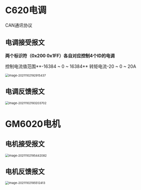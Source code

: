 # C620电调

CAN通讯协议

## 电调接受报文

**两个标识符（0x200     0x1FF）各自对应控制4个ID的电调**

控制电流值范围**-16384 ~ 0 ~ 16384**   转矩电流-20 ~ 0 ~ 20A

<img src="C:\Users\Wjh\AppData\Roaming\Typora\typora-user-images\image-20211102192915437.png" alt="image-20211102192915437" style="zoom: 67%;" />

## 电调反馈报文

<img src="C:\Users\Wjh\AppData\Roaming\Typora\typora-user-images\image-20211102193203702.png" alt="image-20211102193203702" style="zoom:67%;" />

# GM6020电机

## 电机接受报文

<img src="C:\Users\Wjh\AppData\Roaming\Typora\typora-user-images\image-20211102195442082.png" alt="image-20211102195442082" style="zoom:67%;" />

## 电机反馈报文

<img src="C:\Users\Wjh\AppData\Roaming\Typora\typora-user-images\image-20211102195512413.png" alt="image-20211102195512413" style="zoom:67%;" />




